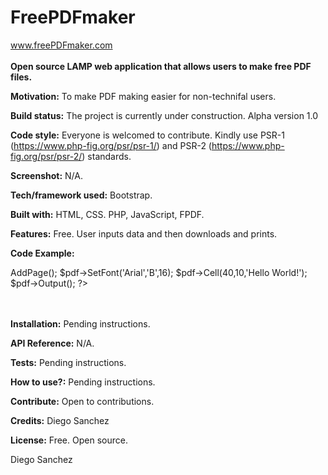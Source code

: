 # FreePDFmaker
www.freePDFmaker.com<br><br>
<strong>Open source LAMP web application that allows users to make free PDF files.</strong>

<strong>Motivation:</strong>
To make PDF making easier for non-technifal users. 

<strong>Build status:</strong>
The project is currently under construction. Alpha version 1.0  

<strong>Code style:</strong>
Everyone is welcomed to contribute. Kindly use PSR-1 (https://www.php-fig.org/psr/psr-1/) and PSR-2 (https://www.php-fig.org/psr/psr-2/)  standards.

<strong>Screenshot:</strong>
N/A.

<strong>Tech/framework used:</strong>
Bootstrap.

<strong>Built with:</strong>
HTML, CSS. PHP, JavaScript, FPDF.

<strong>Features:</strong>
Free. User inputs data and then downloads and prints. 

<strong>Code Example:</strong>
</br>
<?php 
require('fpdf.php');
$pdf = new FPDF();
$pdf->AddPage();
$pdf->SetFont('Arial','B',16);
$pdf->Cell(40,10,'Hello World!');
$pdf->Output();
?>
</br><br>
<strong>Installation:</strong>
Pending instructions.

<strong>API Reference:</strong>
N/A.

<strong>Tests:</strong>
Pending instructions.

<strong>How to use?:</strong>
Pending instructions.

<strong>Contribute:</strong>
Open to contributions. 

<strong>Credits:</strong>
Diego Sanchez

<strong>License:</strong>
Free. Open source.

Diego Sanchez   
